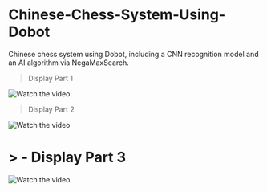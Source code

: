 # Chinese-Chess-System-Using-Dobot

Chinese chess system using Dobot, including a CNN recognition model and an AI algorithm via NegaMaxSearch.

> Display Part 1

![Watch the video](https://github.com/KevinKeson/Chinese-Chess-System-Using-Dobot/blob/master/Display_1.gif)

> Display Part 2

![Watch the video](https://github.com/KevinKeson/Chinese-Chess-System-Using-Dobot/blob/master/Display_2.gif)

# > - Display Part 3

![Watch the video](https://github.com/KevinKeson/Chinese-Chess-System-Using-Dobot/blob/master/Display_3.gif)
